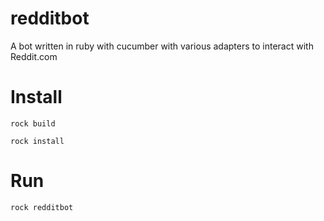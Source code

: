 redditbot
=========

A bot written in ruby with cucumber with various adapters to interact with Reddit.com


Install 
=======

    rock build

    rock install



Run
===

    rock redditbot
